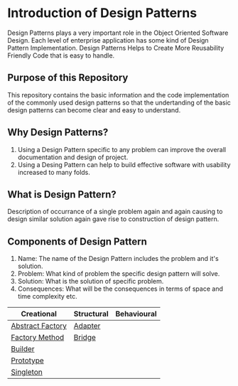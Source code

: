# Introduction of Design Patterns
Design Patterns plays a very important role in the Object Oriented Software Design. Each level of enterprise application has some kind of Design Pattern Implementation. Design Patterns Helps to Create More Reusability Friendly Code that is easy to handle.

## Purpose of this Repository
This repository contains the basic information and the code implementation of the commonly used design patterns so that the undertanding of the basic design patterns can become clear and easy to understand.

## Why Design Patterns?
1. Using a Design Pattern specific to any problem can improve the overall documentation and design of project.
2. Using a Desing Pattern can help to build effective software with usability increased to many folds.

## What is Design Pattern?
Description of occurrance of a single problem again and again causing to design similar solution again gave rise to construction of design pattern.

## Components of Design Pattern
1. Name: The name of the Design Pattern includes the problem and it's solution.
2. Problem: What kind of problem the specific design pattern will solve.
3. Solution: What is the solution of specific problem.
4. Consequences: What will be the consequences in terms of space and time complexity etc.

| Creational | Structural | Behavioural |
|------------|------------|-------------|
|[Abstract Factory](./Creational/Abstract%20Factory/Readme.md)            |[Adapter](./Structural/Adapter/Readme.md)            |             |
|[Factory Method](./Creational/Factory%20Method/Readme.md)            |[Bridge](./Structural//Bridge/Readme.md)            |             |
|[Builder](./Creational/Builder/Readme.md)            |            |             |
|[Prototype](./Creational/Prototype/Readme.md)            |            |             |
|[Singleton](./Creational/Singleton/Readme.md)            |            |             |